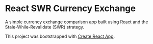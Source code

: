 # React SWR Currency Exchange

A simple currency exchange comparison app built using React and the Stale-While-Revalidate (SWR) strategy.

This project was bootstrapped with [Create React App](https://github.com/facebook/create-react-app).

